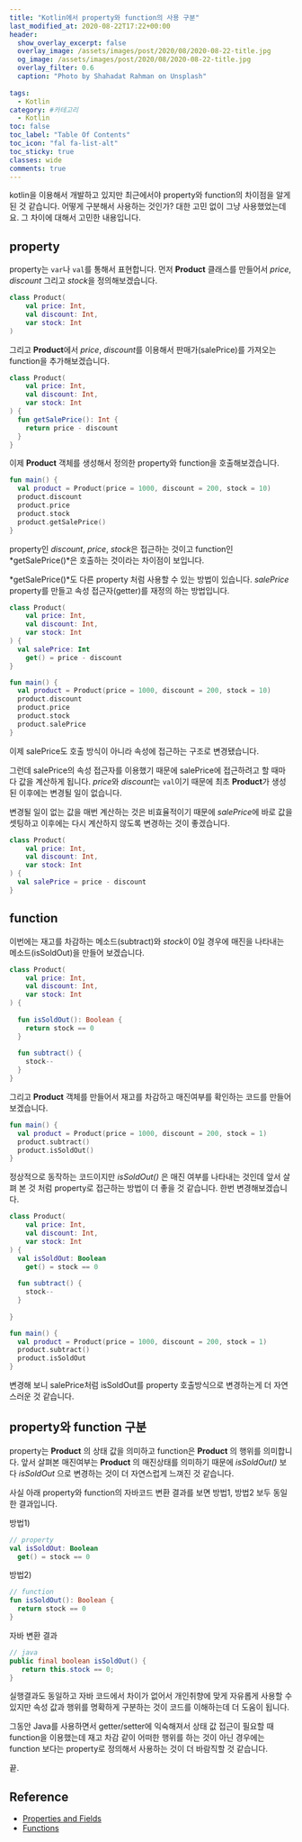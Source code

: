 ```yaml
---
title: "Kotlin에서 property와 function의 사용 구분"
last_modified_at: 2020-08-22T17:22+00:00
header:
  show_overlay_excerpt: false
  overlay_image: /assets/images/post/2020/08/2020-08-22-title.jpg
  og_image: /assets/images/post/2020/08/2020-08-22-title.jpg
  overlay_filter: 0.6
  caption: "Photo by Shahadat Rahman on Unsplash"
  
tags:
  - Kotlin
category: #카테고리
  - Kotlin
toc: false
toc_label: "Table Of Contents"
toc_icon: "fal fa-list-alt"
toc_sticky: true
classes: wide
comments: true
---
```


kotlin을 이용해서 개발하고 있지만 최근에서야 property와 function의 차이점을 알게 된 것 같습니다. 어떻게 구분해서 사용하는 것인가? 대한 고민 없이 그냥 사용했었는데요. 그 차이에 대해서 고민한 내용입니다.

## property
property는 `var`나 `val`를 통해서 표현합니다. 먼저 **Product** 클래스를 만들어서 *price*, *discount* 그리고 *stock*을 정의해보겠습니다.
```kotlin
class Product(
    val price: Int,
    val discount: Int,
    var stock: Int
)
```

그리고 **Product**에서 *price*, *discount*를 이용해서 판매가(salePrice)를 가져오는 function을 추가해보겠습니다. 

```kotlin
class Product(
    val price: Int,
    val discount: Int,
    var stock: Int
) {
  fun getSalePrice(): Int {
    return price - discount
  }
}
```
이제 **Product** 객체를 생성해서 정의한 property와 function을 호출해보겠습니다.

```kotlin
fun main() {
  val product = Product(price = 1000, discount = 200, stock = 10)
  product.discount
  product.price
  product.stock
  product.getSalePrice()
}
```

property인 *discount*, *price*, *stock*은 접근하는 것이고 function인 *getSalePrice()*은 호출하는 것이라는 차이점이 보입니다.  

*getSalePrice()*도 다른 property 처럼 사용할 수 있는 방법이 있습니다. *salePrice* property를 만들고 속성 접근자(getter)를 재정의 하는 방법입니다.

```kotlin
class Product(
    val price: Int,
    val discount: Int,
    var stock: Int
) {
  val salePrice: Int
    get() = price - discount
}	

fun main() {
  val product = Product(price = 1000, discount = 200, stock = 10)
  product.discount
  product.price
  product.stock
  product.salePrice
}
```

이제 salePrice도 호출 방식이 아니라 속성에 접근하는 구조로 변경됐습니다. 

그런데 salePrice의 속성 접근자를 이용했기 때문에 salePrice에 접근하려고 할 때마다 값을 계산하게 됩니다. *price*와 *discount*는 `val`이기 때문에 최초 **Product**가 생성된 이후에는 변경될 일이 없습니다.

변경될 일이 없는 값을 매번 계산하는 것은 비효율적이기 때문에 *salePrice*에 바로 값을 셋팅하고 이후에는 다시 계산하지 않도록 변경하는 것이 좋겠습니다.

```kotlin
class Product(
    val price: Int,
    val discount: Int,
    var stock: Int
) {
  val salePrice = price - discount
}
```

## function

이번에는 재고를 차감하는 메소드(subtract)와 *stock*이 0일 경우에 매진을 나타내는 메소드(isSoldOut)을 만들어 보겠습니다.

```kotlin
class Product(
    val price: Int,
    val discount: Int,
    var stock: Int
) {
  
  fun isSoldOut(): Boolean {
    return stock == 0
  }
  
  fun subtract() {
    stock--
  }
}
```

그리고 **Product** 객체를 만들어서 재고를 차감하고 매진여부를 확인하는 코드를 만들어 보겠습니다.

```kotlin
fun main() {
  val product = Product(price = 1000, discount = 200, stock = 1)
  product.subtract()
  product.isSoldOut()
}
```

정상적으로 동작하는 코드이지만 *isSoldOut()* 은 매진 여부를 나타내는 것인데 앞서 살펴 본 것 처럼 property로 접근하는 방법이 더 좋을 것 같습니다. 한번 변경해보겠습니다.

```kotlin
class Product(
    val price: Int,
    val discount: Int,
    var stock: Int
) {
  val isSoldOut: Boolean
    get() = stock == 0
  
  fun subtract() {
    stock--
  }
  
}

fun main() {
  val product = Product(price = 1000, discount = 200, stock = 1)
  product.subtract()
  product.isSoldOut
}
```

변경해 보니 salePrice처럼 isSoldOut를 property 호출방식으로 변경하는게 더 자연스러운 것 같습니다.

## property와 function 구분

property는 **Product** 의 상태 값을 의미하고 function은 **Product** 의 행위를 의미합니다. 앞서 살펴본 매진여부는 **Product** 의 매진상태를 의미하기 때문에  *isSoldOut()* 보다  *isSoldOut* 으로 변경하는 것이 더 자연스럽게 느껴진 것 같습니다.

사실 아래 property와 function의 자바코드 변환 결과를 보면 방법1, 방법2 보두 동일한 결과입니다. 

방법1)
```kotlin
// property
val isSoldOut: Boolean
  get() = stock == 0
```

방법2)
```kotlin
// function
fun isSoldOut(): Boolean {
  return stock == 0
}
```
자바 변환 결과
```java
// java 
public final boolean isSoldOut() {
   return this.stock == 0;
}
```

실행결과도 동일하고 자바 코드에서 차이가 없어서 개인취향에 맞게 자유롭게 사용할 수 있지만 속성 값과 행위를 명확하게 구분하는 것이 코드를 이해하는데 더 도움이 됩니다.

그동안 Java를 사용하면서 getter/setter에 익숙해져서 상태 값 접근이 필요할 때 function을 이용했는데 재고 차감 같이 어떠한 행위를 하는 것이 아닌 경우에는 function 보다는 property로 정의해서 사용하는 것이 더 바람직할 것 같습니다.

끝.




## Reference
- [Properties and Fields](https://kotlinlang.org/docs/reference/properties.html)
- [Functions](https://kotlinlang.org/docs/reference/functions.html)